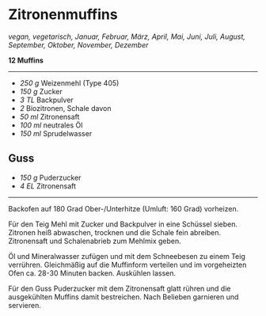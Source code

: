 # Zitronenmuffins

*vegan, vegetarisch, Januar, Februar, März, April, Mai, Juni, Juli, August, September, Oktober, November, Dezember*

**12 Muffins**

---

- *250 g* Weizenmehl (Type 405)
- *150 g* Zucker
- *3 TL* Backpulver
- *2* Biozitronen, Schale davon
- *50 ml* Zitronensaft
- *100 ml* neutrales Öl
- *150 ml* Sprudelwasser

## Guss

- *150 g* Puderzucker 
- *4 EL* Zitronensaft

---

Backofen auf 180 Grad Ober-/Unterhitze (Umluft: 160 Grad) vorheizen.

Für den Teig Mehl mit Zucker und Backpulver in eine Schüssel sieben. Zitronen heiß abwaschen, trocknen und die Schale fein abreiben. Zitronensaft und Schalenabrieb zum Mehlmix geben.

Öl und Mineralwasser zufügen und mit dem Schneebesen zu einem Teig verrühren. Gleichmäßig auf die Muffinform verteilen und im vorgeheizten Ofen ca. 28-30 Minuten backen. Auskühlen lassen.

Für den Guss Puderzucker mit dem Zitronensaft glatt rühren und die ausgekühlten Muffins damit bestreichen. Nach Belieben garnieren und servieren.
